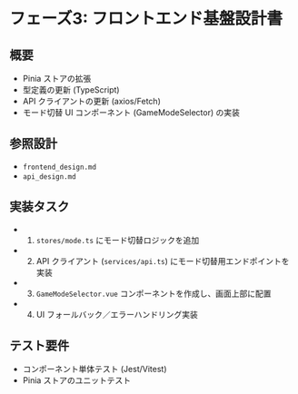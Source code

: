 # フェーズ3: フロントエンド基盤設計書

## 概要
- Pinia ストアの拡張
- 型定義の更新 (TypeScript)
- API クライアントの更新 (axios/Fetch)
- モード切替 UI コンポーネント (GameModeSelector) の実装

## 参照設計
- `frontend_design.md`
- `api_design.md`

## 実装タスク
- 1. `stores/mode.ts` にモード切替ロジックを追加
- 2. API クライアント (`services/api.ts`) にモード切替用エンドポイントを実装
- 3. `GameModeSelector.vue` コンポーネントを作成し、画面上部に配置
- 4. UI フォールバック／エラーハンドリング実装

## テスト要件
- コンポーネント単体テスト (Jest/Vitest)
- Pinia ストアのユニットテスト 